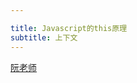 ```yaml
---

title: Javascript的this原理
subtitle: 上下文
---
```


[阮老师](http://www.ruanyifeng.com/blog/2018/06/javascript-this.html)

